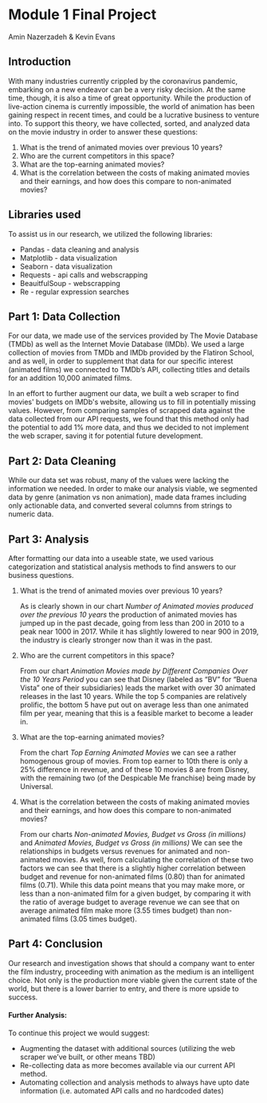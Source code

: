 # Module 1 Final Project

Amin Nazerzadeh & Kevin Evans

## Introduction

With many industries currently crippled by the coronavirus pandemic, embarking on a new endeavor can be a very risky decision. At the same time, though, it is also a time of great opportunity. While the production of live-action cinema is currently impossible, the world of animation has been gaining respect in recent times, and could be a lucrative business to venture into. To support this theory, we have collected, sorted, and analyzed data on the movie industry in order to answer these questions:

<ol>
<li>What is the trend of animated movies over previous 10 years?
<li>Who are the current competitors in this space?
<li>What are the top-earning animated movies?
<li>What is the correlation between the costs of making animated movies and their earnings, and how does this compare to non-animated movies?
</ol>

## Libraries used

To assist us in our research, we utilized the following libraries:

<ul>
<li>Pandas - data cleaning and analysis
<li>Matplotlib - data visualization
<li>Seaborn - data visualization
<li>Requests - api calls and webscrapping
<li>BeauitfulSoup - webscrapping
<li>Re - regular expression searches
</ul>

## Part 1: Data Collection

For our data, we made use of the services provided by The Movie Database (TMDb) as well as the Internet Movie Database (IMDb). We used a large collection of movies from TMDb and IMDb provided by the Flatiron School, and as well, in order to supplement that data for our specific interest (animated films) we connected to TMDb’s API, collecting titles and details for an addition 10,000 animated films.

In an effort to further augment our data, we built a web scraper to find movies' budgets on IMDb's website, allowing us to fill in potentially missing values. However, from comparing samples of scrapped data against the data collected from our API requests, we found that this method only had the potential to add 1% more data, and thus we decided to not implement the web scraper, saving it for potential future development.

## Part 2: Data Cleaning

While our data set was robust, many of the values were lacking the information we needed. In order to make our analysis viable, we segmented data by genre (animation vs non animation), made data frames including only actionable data, and converted several columns from strings to numeric data.

## Part 3: Analysis

After formatting our data into a useable state, we used various categorization and statistical analysis methods to find answers to our business questions.

<ol>
<li>What is the trend of animated movies over previous 10 years?</li>

As is clearly shown in our chart <em>Number of Animated movies produced over the previous 10 years</em> the production of animated movies has jumped up in the past decade, going from less than 200 in 2010 to a peak near 1000 in 2017. While it has slightly lowered to near 900 in 2019, the industry is clearly stronger now than it was in the past.

<li>
Who are the current competitors in this space?</li>

From our chart <em>Animation Movies made by Different Companies Over the 10 Years Period</em> you can see that Disney (labeled as “BV” for “Buena Vista” one of their subsidiaries) leads the market with over 30 animated releases in the last 10 years. While the top 5 companies are relatively prolific, the bottom 5 have put out on average less than one animated film per year, meaning that this is a feasible market to become a leader in.

<li>What are the top-earning animated movies?</li>

From the chart <em>Top Earning Animated Movies</em> we can see a rather homogenous group of movies. From top earner to 10th there is only a 25% difference in revenue, and of these 10 movies 8 are from Disney, with the remaining two (of the Despicable Me franchise) being made by Universal.

<li>What is the correlation between the costs of making animated movies and their earnings, and how does this compare to non-animated movies?</li>

From our charts <em>Non-animated Movies, Budget vs Gross (in millions)</em> and <em>Animated Movies, Budget vs Gross (in millions)</em> We can see the relationships in budgets versus revenues for animated and non-animated movies. As well, from calculating the correlation of these two factors we can see that there is a slightly higher correlation between budget and revenue for non-animated films (0.80) than for animated films (0.71). While this data point means that you may make more, or less than a non-animated film for a given budget, by comparing it with the ratio of average budget to average revenue we can see that on average animated film make more (3.55 times budget) than non-animated films (3.05 times budget).

</ol>

## Part 4: Conclusion

Our research and investigation shows that should a company want to enter the film industry, proceeding with animation as the medium is an intelligent choice. Not only is the production more viable given the current state of the world, but there is a lower barrier to entry, and there is more upside to success.

#### Further Analysis:

To continue this project we would suggest:

<ul>
<li>Augmenting the dataset with additional sources (utilizing the web scraper we’ve built, or other means TBD)</li>
<li>
Re-collecting data as more becomes available via our current API method.</li>
<li>Automating collection and analysis methods to always have upto date information (i.e. automated API calls and no hardcoded dates)</li>
</ul>
